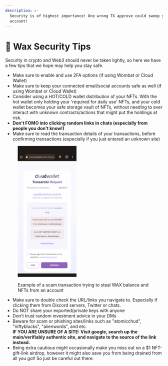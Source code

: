 ```yaml
---
description: >-
  Security is of highest importance! One wrong TX approve could sweep your
  account!
---
```


# 🚨 Wax Security Tips

Security in crypto and Web3 should never be taken lightly, so here we have a few tips that we hope may help you stay safe.

* Make sure to enable and use 2FA options (if using Wombat or Cloud Wallet)
* Make sure to keep your connected email/social accounts safe as well (if using Wombat or Cloud Wallet)
* Consider using a HOT/COLD wallet distribution of your NFTs. With the hot wallet only holding your 'required for daily use' NFTs, and your cold wallet becomes your safe storage vault of NFTs, without needing to ever interact with unknown contracts/actions that might put the holdings at risk.
* **Don't FOMO into clicking random links in chats (especially from people you don't know!)**
* Make sure to read the transaction details of your transactions, before confirming transactions (especially if you just entered an unknown site)

<figure><img src="../../.gitbook/assets/image (138).png" alt="" width="188"><figcaption><p>Example of a scam transaction trying to steal WAX balance and NFTs from an account</p></figcaption></figure>

* Make sure to double check the URL/links you navigate to. Especially if clicking them from Discord servers, Twitter or chats.
* Do NOT share your exported/private keys with anyone
* Don't trust random investment advice in your DMs
* Beware for scam or phishing sites/links such as "atomicchud", "niftyblucks", "aiienwords", and etc.\
  **IF YOU ARE UNSURE OF A SITE: Visit google, search up the main/verifiably authentic site, and navigate to the source of the link instead.**
* Being extra cautious might occasionally make you miss out on a $1 NFT-gift-link airdrop, however it might also save you from being drained from all you got! So just be careful out there.
